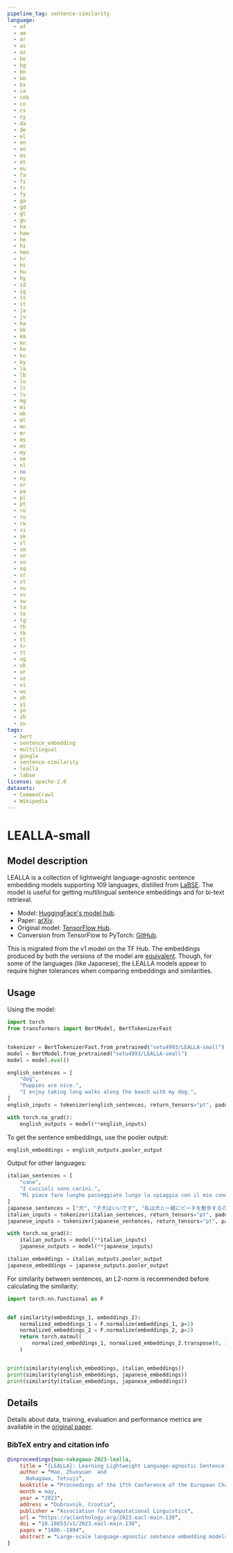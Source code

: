 ```yaml
---
pipeline_tag: sentence-similarity
language:
  - af
  - am
  - ar
  - as
  - az
  - be
  - bg
  - bn
  - bo
  - bs
  - ca
  - ceb
  - co
  - cs
  - cy
  - da
  - de
  - el
  - en
  - eo
  - es
  - et
  - eu
  - fa
  - fi
  - fr
  - fy
  - ga
  - gd
  - gl
  - gu
  - ha
  - haw
  - he
  - hi
  - hmn
  - hr
  - ht
  - hu
  - hy
  - id
  - ig
  - is
  - it
  - ja
  - jv
  - ka
  - kk
  - km
  - kn
  - ko
  - ku
  - ky
  - la
  - lb
  - lo
  - lt
  - lv
  - mg
  - mi
  - mk
  - ml
  - mn
  - mr
  - ms
  - mt
  - my
  - ne
  - nl
  - no
  - ny
  - or
  - pa
  - pl
  - pt
  - ro
  - ru
  - rw
  - si
  - sk
  - sl
  - sm
  - sn
  - so
  - sq
  - sr
  - st
  - su
  - sv
  - sw
  - ta
  - te
  - tg
  - th
  - tk
  - tl
  - tr
  - tt
  - ug
  - uk
  - ur
  - uz
  - vi
  - wo
  - xh
  - yi
  - yo
  - zh
  - zu
tags:
  - bert
  - sentence_embedding
  - multilingual
  - google
  - sentence-similarity
  - lealla
  - labse
license: apache-2.0
datasets:
  - CommonCrawl
  - Wikipedia
---
```


# LEALLA-small

## Model description

LEALLA is a collection of lightweight language-agnostic sentence embedding models supporting 109 languages, distilled from [LaBSE](https://ai.googleblog.com/2020/08/language-agnostic-bert-sentence.html). The model is useful for getting multilingual sentence embeddings and for bi-text retrieval.

- Model: [HuggingFace's model hub](https://huggingface.co/setu4993/LEALLA-small).
- Paper: [arXiv](https://arxiv.org/abs/2302.08387).
- Original model: [TensorFlow Hub](https://tfhub.dev/google/LEALLA/LEALLA-small/1).
- Conversion from TensorFlow to PyTorch: [GitHub](https://github.com/setu4993/convert-labse-tf-pt).

This is migrated from the v1 model on the TF Hub. The embeddings produced by both the versions of the model are [equivalent](https://github.com/setu4993/convert-labse-tf-pt/blob/c0d4fbce789b0709a9664464f032d2e9f5368a86/tests/test_conversion_lealla.py#L31). Though, for some of the languages (like Japanese), the LEALLA models appear to require higher tolerances when comparing embeddings and similarities.

## Usage

Using the model:

```python
import torch
from transformers import BertModel, BertTokenizerFast


tokenizer = BertTokenizerFast.from_pretrained("setu4993/LEALLA-small")
model = BertModel.from_pretrained("setu4993/LEALLA-small")
model = model.eval()

english_sentences = [
    "dog",
    "Puppies are nice.",
    "I enjoy taking long walks along the beach with my dog.",
]
english_inputs = tokenizer(english_sentences, return_tensors="pt", padding=True)

with torch.no_grad():
    english_outputs = model(**english_inputs)
```

To get the sentence embeddings, use the pooler output:

```python
english_embeddings = english_outputs.pooler_output
```

Output for other languages:

```python
italian_sentences = [
    "cane",
    "I cuccioli sono carini.",
    "Mi piace fare lunghe passeggiate lungo la spiaggia con il mio cane.",
]
japanese_sentences = ["犬", "子犬はいいです", "私は犬と一緒にビーチを散歩するのが好きです"]
italian_inputs = tokenizer(italian_sentences, return_tensors="pt", padding=True)
japanese_inputs = tokenizer(japanese_sentences, return_tensors="pt", padding=True)

with torch.no_grad():
    italian_outputs = model(**italian_inputs)
    japanese_outputs = model(**japanese_inputs)

italian_embeddings = italian_outputs.pooler_output
japanese_embeddings = japanese_outputs.pooler_output
```

For similarity between sentences, an L2-norm is recommended before calculating the similarity:

```python
import torch.nn.functional as F


def similarity(embeddings_1, embeddings_2):
    normalized_embeddings_1 = F.normalize(embeddings_1, p=2)
    normalized_embeddings_2 = F.normalize(embeddings_2, p=2)
    return torch.matmul(
        normalized_embeddings_1, normalized_embeddings_2.transpose(0, 1)
    )


print(similarity(english_embeddings, italian_embeddings))
print(similarity(english_embeddings, japanese_embeddings))
print(similarity(italian_embeddings, japanese_embeddings))
```

## Details

Details about data, training, evaluation and performance metrics are available in the [original paper](https://arxiv.org/abs/2302.08387).

### BibTeX entry and citation info

```bibtex
@inproceedings{mao-nakagawa-2023-lealla,
    title = "{LEALLA}: Learning Lightweight Language-agnostic Sentence Embeddings with Knowledge Distillation",
    author = "Mao, Zhuoyuan  and
      Nakagawa, Tetsuji",
    booktitle = "Proceedings of the 17th Conference of the European Chapter of the Association for Computational Linguistics",
    month = may,
    year = "2023",
    address = "Dubrovnik, Croatia",
    publisher = "Association for Computational Linguistics",
    url = "https://aclanthology.org/2023.eacl-main.138",
    doi = "10.18653/v1/2023.eacl-main.138",
    pages = "1886--1894",
    abstract = "Large-scale language-agnostic sentence embedding models such as LaBSE (Feng et al., 2022) obtain state-of-the-art performance for parallel sentence alignment. However, these large-scale models can suffer from inference speed and computation overhead. This study systematically explores learning language-agnostic sentence embeddings with lightweight models. We demonstrate that a thin-deep encoder can construct robust low-dimensional sentence embeddings for 109 languages. With our proposed distillation methods, we achieve further improvements by incorporating knowledge from a teacher model. Empirical results on Tatoeba, United Nations, and BUCC show the effectiveness of our lightweight models. We release our lightweight language-agnostic sentence embedding models LEALLA on TensorFlow Hub.",
}
```
